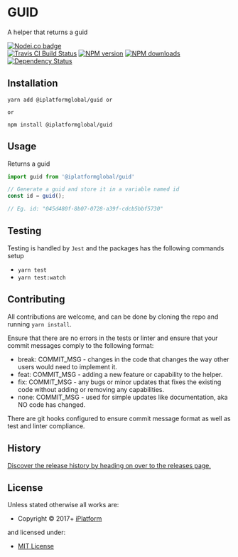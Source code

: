 <!-- TITLE/ -->

<h1>GUID</h1>

<!-- /TITLE -->


<!-- DESCRIPTION/ -->

A helper that returns a guid

<!-- /DESCRIPTION -->


<!-- BADGES/ -->

<span class="badge-nodeico"><a href="https://www.npmjs.com/package/@iplatformglobal/guid" title="Nodei.co badge"><img src="https://nodei.co/npm/@iplatformglobal/guid.png" alt="Nodei.co badge" /></a></span>
<br class="badge-separator" />
<span class="badge-travisci"><a href="http://travis-ci.org/iPlatformGlobal/guid" title="Check this project's build status on TravisCI"><img src="https://img.shields.io/travis/iPlatformGlobal/guid/master.svg" alt="Travis CI Build Status" /></a></span>
<span class="badge-npmversion"><a href="https://npmjs.org/package/@iplatformglobal/guid" title="View this project on NPM"><img src="https://img.shields.io/npm/v/@iplatformglobal/guid.svg" alt="NPM version" /></a></span>
<span class="badge-npmdownloads"><a href="https://npmjs.org/package/@iplatformglobal/guid" title="View this project on NPM"><img src="https://img.shields.io/npm/dm/@iplatformglobal/guid.svg" alt="NPM downloads" /></a></span>
<span class="badge-daviddm"><a href="https://david-dm.org/iPlatformGlobal/guid" title="View the status of this project's dependencies on DavidDM"><img src="https://img.shields.io/david/iPlatformGlobal/guid.svg" alt="Dependency Status" /></a></span>

<!-- /BADGES -->


## Installation
```
yarn add @iplatformglobal/guid or

or

npm install @iplatformglobal/guid
```

## Usage

Returns a guid

```javascript
import guid from '@iplatformglobal/guid'

// Generate a guid and store it in a variable named id
const id = guid();

// Eg. id: "045d480f-8b07-0728-a39f-cdcb5bbf5730"

```
## Testing

Testing is handled by `Jest` and the packages has the following commands setup

* `yarn test`
* `yarn test:watch`

## Contributing

All contributions are welcome, and can be done by cloning the repo and running `yarn install`.

Ensure that there are no errors in the tests or linter and ensure that your commit messages comply to the following format:

* break: COMMIT_MSG - changes in the code that changes the way other users would need to implement it.
* feat: COMMIT_MSG - adding a new feature or capability to the helper.
* fix: COMMIT_MSG - any bugs or minor updates that fixes the existing code without adding or removing any capabilities.
* none: COMMIT_MSG - used for simple updates like documentation, aka NO code has changed.

There are git hooks configured to ensure commit message format as well as test and linter compliance.


<!-- HISTORY/ -->

<h2>History</h2>

<a href="https://github.com/iPlatformGlobal/guid/releases">Discover the release history by heading on over to the releases page.</a>

<!-- /HISTORY -->


<!-- LICENSE/ -->

<h2>License</h2>

Unless stated otherwise all works are:

<ul><li>Copyright &copy; 2017+ <a href="http://www.iplatform.com">iPlatform</a></li></ul>

and licensed under:

<ul><li><a href="http://spdx.org/licenses/MIT.html">MIT License</a></li></ul>

<!-- /LICENSE -->
